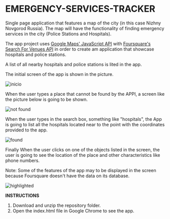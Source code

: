 # EMERGENCY-SERVICES-TRACKER

Single page application that features a map of the city (in this case Nizhny Novgorod Russia).  The map will have the functionality of 
finding emergency services in the city (Police Stations and Hospitals).

The app project uses [Google Maps' JavaScript API](http://bit.ly/2DTmniw) with [Foursquare's Search For Venues API](http://bit.ly/2I1X4x9) in 
order to create am application that showcase hospitals and police stations.

A list of all nearby hospitals and police stations is lited in the app.

The initial screen of the app is shown in the picture.

![inicio](https://github.com/anferebu/EMERGENCY-SERVICES-TRACKER/blob/master/paginadeinicio.jpg)

When the user types a place that cannot be found by the APPI, a screen like the picture below is going to be shown.

![not found](https://github.com/anferebu/EMERGENCY-SERVICES-TRACKER/blob/master/object%20not%20found.jpg)

When the user types in the search box, something like "hospitals", the App is going to list all the hospitals located near to the point with
the coordinates provided to the app.

![found](https://github.com/anferebu/EMERGENCY-SERVICES-TRACKER/blob/master/hospitals%20found.jpg)

Finally When the user clicks on one of the objects listed in the screen, the user is going to see the location of the place and other
characteristics like phone numbers.

Note: Some of the features of the app may to be displayed in the screen because Foursquare doesn't have the data on its database.

![highlighted](https://github.com/anferebu/EMERGENCY-SERVICES-TRACKER/blob/master/highlighted%20object.jpg)

<strong>INSTRUCTIONS</strong>

1. Download and unzip the repository folder.
2. Open the index.html file in Google Chrome to see the app.

